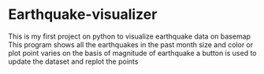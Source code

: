 # Earthquake-visualizer
This is my first project on python to visualize earthquake data on basemap 
This program shows all the earthquakes in the past month 
size and color or plot point varies on the basis of magnitude of earthquake
a button is used to update the dataset and replot the points
